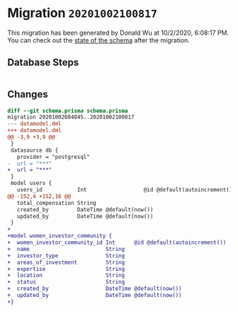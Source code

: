 # Migration `20201002100817`

This migration has been generated by Donald Wu at 10/2/2020, 6:08:17 PM.
You can check out the [state of the schema](./schema.prisma) after the migration.

## Database Steps

```sql

```

## Changes

```diff
diff --git schema.prisma schema.prisma
migration 20201002084845..20201002100817
--- datamodel.dml
+++ datamodel.dml
@@ -3,9 +3,9 @@
 }
 datasource db {
   provider = "postgresql"
-  url = "***"
+  url = "***"
 }
 model users {
   users_id           Int                  @id @default(autoincrement())
@@ -152,4 +152,16 @@
   total_compensation String
   created_by         DateTime @default(now())
   updated_by         DateTime @default(now())
 }
+
+model women_investor_community {
+  women_investor_community_id Int      @id @default(autoincrement())
+  name                        String
+  investor_type               String
+  areas_of_investment         String
+  expertise                   String
+  location                    String
+  status                      String
+  created_by                  DateTime @default(now())
+  updated_by                  DateTime @default(now())
+}
```


